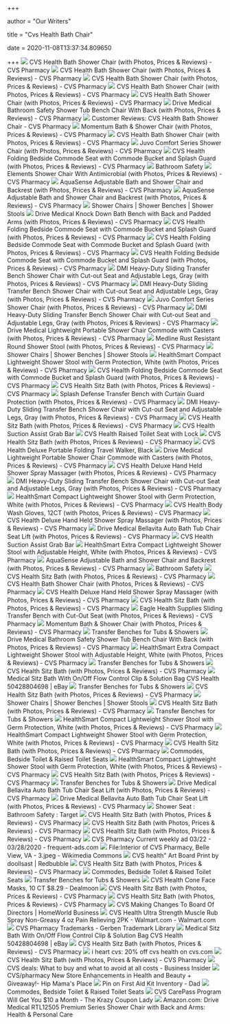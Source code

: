 +++
        
author = "Our Writers"
        
title = "Cvs Health Bath Chair"
        
date = 2020-11-08T13:37:34.809650
        
+++
[ ![](https://www.cvs.com/bizcontent/merchandising/productimages/large/50428297131.jpg)](https://www.cvs.com/bizcontent/merchandising/productimages/large/50428297131.jpg) CVS Health Bath Shower Chair (with Photos, Prices & Reviews) - CVS Pharmacy
[ ![](https://www.cvs.com/bizcontent/merchandising/productimages/large/50428297131_2.jpg)](https://www.cvs.com/bizcontent/merchandising/productimages/large/50428297131_2.jpg) CVS Health Bath Shower Chair (with Photos, Prices & Reviews) - CVS Pharmacy
[ ![](https://www.cvs.com/bizcontent/merchandising/productimages/large/50428297131_3.jpg)](https://www.cvs.com/bizcontent/merchandising/productimages/large/50428297131_3.jpg) CVS Health Bath Shower Chair (with Photos, Prices & Reviews) - CVS Pharmacy
[ ![](https://www.cvs.com/bizcontent/merchandising/productimages/large/50428297131_5.jpg)](https://www.cvs.com/bizcontent/merchandising/productimages/large/50428297131_5.jpg) CVS Health Bath Shower Chair (with Photos, Prices & Reviews) - CVS Pharmacy
[ ![](https://www.cvs.com/bizcontent/merchandising/productimages/large/50428297131_4.jpg)](https://www.cvs.com/bizcontent/merchandising/productimages/large/50428297131_4.jpg) CVS Health Bath Shower Chair (with Photos, Prices & Reviews) - CVS Pharmacy
[ ![](https://www.cvs.com/bizcontent/merchandising/productimages/large/82238324721.jpg)](https://www.cvs.com/bizcontent/merchandising/productimages/large/82238324721.jpg) Drive Medical Bathroom Safety Shower Tub Bench Chair With Back (with  Photos, Prices & Reviews) - CVS Pharmacy
[ ![](https://www.cvs.com/bizcontent/merchandising/productimages/large/857272006441.jpg)](https://www.cvs.com/bizcontent/merchandising/productimages/large/857272006441.jpg) Customer Reviews: CVS Health Bath Shower Chair - CVS Pharmacy
[ ![](https://www.cvs.com/bizcontent/merchandising/productimages/large/888277720841.jpg)](https://www.cvs.com/bizcontent/merchandising/productimages/large/888277720841.jpg) Momentum Bath & Shower Chair (with Photos, Prices & Reviews) - CVS Pharmacy
[ ![](https://www.cvs.com/bizcontent/merchandising/productimages/large/5042848991.jpg)](https://www.cvs.com/bizcontent/merchandising/productimages/large/5042848991.jpg) CVS Health Bath Shower Chair (with Photos, Prices & Reviews) - CVS Pharmacy
[ ![](https://www.cvs.com/bizcontent/merchandising/productimages/large/857272006441_2.jpg)](https://www.cvs.com/bizcontent/merchandising/productimages/large/857272006441_2.jpg) Juvo Comfort Series Shower Chair (with Photos, Prices & Reviews) - CVS  Pharmacy
[ ![](https://www.cvs.com/bizcontent/merchandising/productimages/large/50428271179.jpg)](https://www.cvs.com/bizcontent/merchandising/productimages/large/50428271179.jpg) CVS Health Folding Bedside Commode Seat with Commode Bucket and Splash  Guard (with Photos, Prices & Reviews) - CVS Pharmacy
[ ![](https://www.cvs.com/bizcontent/groupby/images/home-health-care/category-bath-benches-stools.jpg)](https://www.cvs.com/bizcontent/groupby/images/home-health-care/category-bath-benches-stools.jpg) Bathroom Safety
[ ![](https://www.cvs.com/bizcontent/merchandising/productimages/large/888277317512.jpg)](https://www.cvs.com/bizcontent/merchandising/productimages/large/888277317512.jpg) Elements Shower Chair With Antimicrobial (with Photos, Prices & Reviews) - CVS  Pharmacy
[ ![](https://www.cvs.com/bizcontent/merchandising/productimages/large/754021210398.jpg)](https://www.cvs.com/bizcontent/merchandising/productimages/large/754021210398.jpg) AquaSense Adjustable Bath and Shower Chair and Backrest (with Photos,  Prices & Reviews) - CVS Pharmacy
[ ![](https://www.cvs.com/bizcontent/merchandising/productimages/large/754021210398_2.jpg)](https://www.cvs.com/bizcontent/merchandising/productimages/large/754021210398_2.jpg) AquaSense Adjustable Bath and Shower Chair and Backrest (with Photos,  Prices & Reviews) - CVS Pharmacy
[ ![](https://www.cvs.com/bizcontent/merchandising/productimages/large/80196753353.jpg)](https://www.cvs.com/bizcontent/merchandising/productimages/large/80196753353.jpg) Shower Chairs | Shower Benches | Shower Stools
[ ![](https://www.cvs.com/bizcontent/merchandising/productimages/large/822383560038_2.jpg)](https://www.cvs.com/bizcontent/merchandising/productimages/large/822383560038_2.jpg) Drive Medical Knock Down Bath Bench with Back and Padded Arms (with Photos,  Prices & Reviews) - CVS Pharmacy
[ ![](https://www.cvs.com/bizcontent/merchandising/productimages/large/50428271179_2.jpg)](https://www.cvs.com/bizcontent/merchandising/productimages/large/50428271179_2.jpg) CVS Health Folding Bedside Commode Seat with Commode Bucket and Splash  Guard (with Photos, Prices & Reviews) - CVS Pharmacy
[ ![](https://www.cvs.com/bizcontent/merchandising/productimages/large/50428271179_4.jpg)](https://www.cvs.com/bizcontent/merchandising/productimages/large/50428271179_4.jpg) CVS Health Folding Bedside Commode Seat with Commode Bucket and Splash  Guard (with Photos, Prices & Reviews) - CVS Pharmacy
[ ![](https://www.cvs.com/bizcontent/merchandising/productimages/large/50428271179_3.jpg)](https://www.cvs.com/bizcontent/merchandising/productimages/large/50428271179_3.jpg) CVS Health Folding Bedside Commode Seat with Commode Bucket and Splash  Guard (with Photos, Prices & Reviews) - CVS Pharmacy
[ ![](https://www.cvs.com/bizcontent/merchandising/productimages/large/41298003373.jpg)](https://www.cvs.com/bizcontent/merchandising/productimages/large/41298003373.jpg) DMI Heavy-Duty Sliding Transfer Bench Shower Chair with Cut-out Seat and  Adjustable Legs, Gray (with Photos, Prices & Reviews) - CVS Pharmacy
[ ![](https://www.cvs.com/bizcontent/merchandising/productimages/large/41298003373_4.jpg)](https://www.cvs.com/bizcontent/merchandising/productimages/large/41298003373_4.jpg) DMI Heavy-Duty Sliding Transfer Bench Shower Chair with Cut-out Seat and  Adjustable Legs, Gray (with Photos, Prices & Reviews) - CVS Pharmacy
[ ![](https://www.cvs.com/bizcontent/merchandising/productimages/large/857272006441_3.jpg)](https://www.cvs.com/bizcontent/merchandising/productimages/large/857272006441_3.jpg) Juvo Comfort Series Shower Chair (with Photos, Prices & Reviews) - CVS  Pharmacy
[ ![](https://www.cvs.com/bizcontent/merchandising/productimages/large/41298003373_5.jpg)](https://www.cvs.com/bizcontent/merchandising/productimages/large/41298003373_5.jpg) DMI Heavy-Duty Sliding Transfer Bench Shower Chair with Cut-out Seat and  Adjustable Legs, Gray (with Photos, Prices & Reviews) - CVS Pharmacy
[ ![](https://www.cvs.com/bizcontent/merchandising/productimages/large/82238323178.jpg)](https://www.cvs.com/bizcontent/merchandising/productimages/large/82238323178.jpg) Drive Medical Lightweight Portable Shower Chair Commode with Casters (with  Photos, Prices & Reviews) - CVS Pharmacy
[ ![](https://www.cvs.com/bizcontent/merchandising/productimages/large/888277723972.jpg)](https://www.cvs.com/bizcontent/merchandising/productimages/large/888277723972.jpg) Medline Rust Resistant Round Shower Stool (with Photos, Prices & Reviews) - CVS  Pharmacy
[ ![](https://www.cvs.com/bizcontent/merchandising/productimages/large/41298990727.jpg)](https://www.cvs.com/bizcontent/merchandising/productimages/large/41298990727.jpg) Shower Chairs | Shower Benches | Shower Stools
[ ![](https://www.cvs.com/bizcontent/merchandising/productimages/large/41298980117.jpg)](https://www.cvs.com/bizcontent/merchandising/productimages/large/41298980117.jpg) HealthSmart Compact Lightweight Shower Stool with Germ Protection, White  (with Photos, Prices & Reviews) - CVS Pharmacy
[ ![](https://www.cvs.com/bizcontent/merchandising/productimages/large/50428271179_7.jpg)](https://www.cvs.com/bizcontent/merchandising/productimages/large/50428271179_7.jpg) CVS Health Folding Bedside Commode Seat with Commode Bucket and Splash  Guard (with Photos, Prices & Reviews) - CVS Pharmacy
[ ![](https://www.cvs.com/bizcontent/merchandising/productimages/large/5042880469_7.jpg)](https://www.cvs.com/bizcontent/merchandising/productimages/large/5042880469_7.jpg) CVS Health Sitz Bath (with Photos, Prices & Reviews) - CVS Pharmacy
[ ![](https://www.cvs.com/bizcontent/merchandising/productimages/large/822384004142.jpg)](https://www.cvs.com/bizcontent/merchandising/productimages/large/822384004142.jpg) Splash Defense Transfer Bench with Curtain Guard Protection (with Photos,  Prices & Reviews) - CVS Pharmacy
[ ![](https://www.cvs.com/bizcontent/merchandising/productimages/large/41298003373_3.jpg)](https://www.cvs.com/bizcontent/merchandising/productimages/large/41298003373_3.jpg) DMI Heavy-Duty Sliding Transfer Bench Shower Chair with Cut-out Seat and  Adjustable Legs, Gray (with Photos, Prices & Reviews) - CVS Pharmacy
[ ![](https://www.cvs.com/bizcontent/merchandising/productimages/large/5042880469_3.jpg)](https://www.cvs.com/bizcontent/merchandising/productimages/large/5042880469_3.jpg) CVS Health Sitz Bath (with Photos, Prices & Reviews) - CVS Pharmacy
[ ![](https://www.cvs.com/bizcontent/merchandising/productimages/large/82238324614_4.jpg)](https://www.cvs.com/bizcontent/merchandising/productimages/large/82238324614_4.jpg) CVS Health Suction Assist Grab Bar
[ ![](https://www.cvs.com/bizcontent/merchandising/productimages/large/50428435205_2.jpg)](https://www.cvs.com/bizcontent/merchandising/productimages/large/50428435205_2.jpg) CVS Health Raised Toilet Seat with Lock
[ ![](https://www.cvs.com/bizcontent/merchandising/productimages/large/5042880469_4.jpg)](https://www.cvs.com/bizcontent/merchandising/productimages/large/5042880469_4.jpg) CVS Health Sitz Bath (with Photos, Prices & Reviews) - CVS Pharmacy
[ ![](https://www.cvs.com/bizcontent/merchandising/productimages/large/50428381267_8.jpg)](https://www.cvs.com/bizcontent/merchandising/productimages/large/50428381267_8.jpg) CVS Health Deluxe Portable Folding Travel Walker, Black
[ ![](https://www.cvs.com/bizcontent/merchandising/productimages/large/82238323178_5.jpg)](https://www.cvs.com/bizcontent/merchandising/productimages/large/82238323178_5.jpg) Drive Medical Lightweight Portable Shower Chair Commode with Casters (with  Photos, Prices & Reviews) - CVS Pharmacy
[ ![](https://www.cvs.com/bizcontent/merchandising/productimages/large/5042848991_3.jpg)](https://www.cvs.com/bizcontent/merchandising/productimages/large/5042848991_3.jpg) CVS Health Deluxe Hand Held Shower Spray Massager (with Photos, Prices &  Reviews) - CVS Pharmacy
[ ![](https://www.cvs.com/bizcontent/merchandising/productimages/large/41298003373_2.jpg)](https://www.cvs.com/bizcontent/merchandising/productimages/large/41298003373_2.jpg) DMI Heavy-Duty Sliding Transfer Bench Shower Chair with Cut-out Seat and  Adjustable Legs, Gray (with Photos, Prices & Reviews) - CVS Pharmacy
[ ![](https://www.cvs.com/bizcontent/merchandising/productimages/large/41298980117_2.jpg)](https://www.cvs.com/bizcontent/merchandising/productimages/large/41298980117_2.jpg) HealthSmart Compact Lightweight Shower Stool with Germ Protection, White  (with Photos, Prices & Reviews) - CVS Pharmacy
[ ![](https://www.cvs.com/bizcontent/merchandising/productimages/large/50428299241_2.jpg)](https://www.cvs.com/bizcontent/merchandising/productimages/large/50428299241_2.jpg) CVS Health Body Wash Gloves, 12CT (with Photos, Prices & Reviews) - CVS  Pharmacy
[ ![](https://www.cvs.com/bizcontent/merchandising/productimages/large/5042848991_4.jpg)](https://www.cvs.com/bizcontent/merchandising/productimages/large/5042848991_4.jpg) CVS Health Deluxe Hand Held Shower Spray Massager (with Photos, Prices &  Reviews) - CVS Pharmacy
[ ![](https://www.cvs.com/bizcontent/merchandising/productimages/large/82238322754.jpg)](https://www.cvs.com/bizcontent/merchandising/productimages/large/82238322754.jpg) Drive Medical Bellavita Auto Bath Tub Chair Seat Lift (with Photos, Prices  & Reviews) - CVS Pharmacy
[ ![](https://www.cvs.com/bizcontent/merchandising/productimages/large/82238324614_2.jpg)](https://www.cvs.com/bizcontent/merchandising/productimages/large/82238324614_2.jpg) CVS Health Suction Assist Grab Bar
[ ![](https://www.cvs.com/bizcontent/merchandising/productimages/large/41298018025.jpg)](https://www.cvs.com/bizcontent/merchandising/productimages/large/41298018025.jpg) HealthSmart Extra Compact Lightweight Shower Stool with Adjustable Height,  White (with Photos, Prices & Reviews) - CVS Pharmacy
[ ![](https://www.cvs.com/bizcontent/merchandising/productimages/large/80196762401.jpg)](https://www.cvs.com/bizcontent/merchandising/productimages/large/80196762401.jpg) AquaSense Adjustable Bath and Shower Chair and Backrest (with Photos,  Prices & Reviews) - CVS Pharmacy
[ ![](https://www.cvs.com/bizcontent/groupby/images/home-health-care/category-commodes-toilet-seats.jpg)](https://www.cvs.com/bizcontent/groupby/images/home-health-care/category-commodes-toilet-seats.jpg) Bathroom Safety
[ ![](https://www.cvs.com/bizcontent/merchandising/productimages/large/50428435205.jpg)](https://www.cvs.com/bizcontent/merchandising/productimages/large/50428435205.jpg) CVS Health Sitz Bath (with Photos, Prices & Reviews) - CVS Pharmacy
[ ![](https://www.cvs.com/bizcontent/merchandising/productimages/large/82238330267.jpg)](https://www.cvs.com/bizcontent/merchandising/productimages/large/82238330267.jpg) CVS Health Bath Shower Chair (with Photos, Prices & Reviews) - CVS Pharmacy
[ ![](https://www.cvs.com/bizcontent/merchandising/productimages/large/5042848991_2.jpg)](https://www.cvs.com/bizcontent/merchandising/productimages/large/5042848991_2.jpg) CVS Health Deluxe Hand Held Shower Spray Massager (with Photos, Prices &  Reviews) - CVS Pharmacy
[ ![](https://www.cvs.com/bizcontent/merchandising/productimages/large/5042880469_5.jpg)](https://www.cvs.com/bizcontent/merchandising/productimages/large/5042880469_5.jpg) CVS Health Sitz Bath (with Photos, Prices & Reviews) - CVS Pharmacy
[ ![](https://www.cvs.com/bizcontent/merchandising/productimages/large/604180773114.jpg)](https://www.cvs.com/bizcontent/merchandising/productimages/large/604180773114.jpg) Eagle Health Supplies Sliding Transfer Bench with Cut-Out Seat (with  Photos, Prices & Reviews) - CVS Pharmacy
[ ![](https://www.cvs.com/bizcontent/merchandising/productimages/large/5042843987.jpg)](https://www.cvs.com/bizcontent/merchandising/productimages/large/5042843987.jpg) Momentum Bath & Shower Chair (with Photos, Prices & Reviews) - CVS Pharmacy
[ ![](https://www.cvs.com/bizcontent/merchandising/productimages/large/74264501559.jpg)](https://www.cvs.com/bizcontent/merchandising/productimages/large/74264501559.jpg) Transfer Benches for Tubs & Showers
[ ![](https://www.cvs.com/bizcontent/merchandising/productimages/large/82238324721_3.jpg)](https://www.cvs.com/bizcontent/merchandising/productimages/large/82238324721_3.jpg) Drive Medical Bathroom Safety Shower Tub Bench Chair With Back (with  Photos, Prices & Reviews) - CVS Pharmacy
[ ![](https://www.cvs.com/bizcontent/merchandising/productimages/large/41298018025_3.jpg)](https://www.cvs.com/bizcontent/merchandising/productimages/large/41298018025_3.jpg) HealthSmart Extra Compact Lightweight Shower Stool with Adjustable Height,  White (with Photos, Prices & Reviews) - CVS Pharmacy
[ ![](https://www.cvs.com/bizcontent/merchandising/productimages/large/82238322491.jpg)](https://www.cvs.com/bizcontent/merchandising/productimages/large/82238322491.jpg) Transfer Benches for Tubs & Showers
[ ![](https://www.cvs.com/bizcontent/merchandising/productimages/large/5042880469.jpg)](https://www.cvs.com/bizcontent/merchandising/productimages/large/5042880469.jpg) CVS Health Sitz Bath (with Photos, Prices & Reviews) - CVS Pharmacy
[ ![](https://i.ebayimg.com/images/g/5mcAAOSw4YxfBRD~/s-l400.jpg)](https://i.ebayimg.com/images/g/5mcAAOSw4YxfBRD~/s-l400.jpg) Medical Sitz Bath With On/Off Flow Control Clip & Solution Bag CVS Health  50428804698 | eBay
[ ![](https://www.cvs.com/bizcontent/merchandising/productimages/large/884389166515.jpg)](https://www.cvs.com/bizcontent/merchandising/productimages/large/884389166515.jpg) Transfer Benches for Tubs & Showers
[ ![](https://www.cvs.com/bizcontent/merchandising/productimages/large/82238324682.jpg)](https://www.cvs.com/bizcontent/merchandising/productimages/large/82238324682.jpg) CVS Health Sitz Bath (with Photos, Prices & Reviews) - CVS Pharmacy
[ ![](https://www.cvs.com/bizcontent/merchandising/productimages/large/92237602379.jpg)](https://www.cvs.com/bizcontent/merchandising/productimages/large/92237602379.jpg) Shower Chairs | Shower Benches | Shower Stools
[ ![](https://www.cvs.com/bizcontent/merchandising/productimages/large/5042880469_2.jpg)](https://www.cvs.com/bizcontent/merchandising/productimages/large/5042880469_2.jpg) CVS Health Sitz Bath (with Photos, Prices & Reviews) - CVS Pharmacy
[ ![](https://www.cvs.com/bizcontent/merchandising/productimages/large/604180776627.jpg)](https://www.cvs.com/bizcontent/merchandising/productimages/large/604180776627.jpg) Transfer Benches for Tubs & Showers
[ ![](https://www.cvs.com/bizcontent/merchandising/productimages/large/41298980117_3.jpg)](https://www.cvs.com/bizcontent/merchandising/productimages/large/41298980117_3.jpg) HealthSmart Compact Lightweight Shower Stool with Germ Protection, White  (with Photos, Prices & Reviews) - CVS Pharmacy
[ ![](https://www.cvs.com/bizcontent/merchandising/productimages/large/41298980117_4.jpg)](https://www.cvs.com/bizcontent/merchandising/productimages/large/41298980117_4.jpg) HealthSmart Compact Lightweight Shower Stool with Germ Protection, White  (with Photos, Prices & Reviews) - CVS Pharmacy
[ ![](https://www.cvs.com/bizcontent/merchandising/productimages/large/82238324615.jpg)](https://www.cvs.com/bizcontent/merchandising/productimages/large/82238324615.jpg) CVS Health Sitz Bath (with Photos, Prices & Reviews) - CVS Pharmacy
[ ![](https://www.cvs.com/bizcontent/merchandising/productimages/large/8019657027.jpg)](https://www.cvs.com/bizcontent/merchandising/productimages/large/8019657027.jpg) Commodes, Bedside Toilet & Raised Toilet Seats
[ ![](https://www.cvs.com/bizcontent/merchandising/productimages/large/41298980117_5.jpg)](https://www.cvs.com/bizcontent/merchandising/productimages/large/41298980117_5.jpg) HealthSmart Compact Lightweight Shower Stool with Germ Protection, White  (with Photos, Prices & Reviews) - CVS Pharmacy
[ ![](https://www.cvs.com/bizcontent/merchandising/productimages/large/82238322118.jpg)](https://www.cvs.com/bizcontent/merchandising/productimages/large/82238322118.jpg) CVS Health Sitz Bath (with Photos, Prices & Reviews) - CVS Pharmacy
[ ![](https://www.cvs.com/bizcontent/merchandising/productimages/large/604180772117.jpg)](https://www.cvs.com/bizcontent/merchandising/productimages/large/604180772117.jpg) Transfer Benches for Tubs & Showers
[ ![](https://www.cvs.com/bizcontent/merchandising/productimages/large/82238322754_3.jpg)](https://www.cvs.com/bizcontent/merchandising/productimages/large/82238322754_3.jpg) Drive Medical Bellavita Auto Bath Tub Chair Seat Lift (with Photos, Prices  & Reviews) - CVS Pharmacy
[ ![](https://www.cvs.com/bizcontent/merchandising/productimages/large/82238322754_4.jpg)](https://www.cvs.com/bizcontent/merchandising/productimages/large/82238322754_4.jpg) Drive Medical Bellavita Auto Bath Tub Chair Seat Lift (with Photos, Prices  & Reviews) - CVS Pharmacy
[ ![](https://target.scene7.com/is/image/Target/HomeHealthCare_BathroomSafety_4yinl-QUIVER-190619-1560944226514)](https://target.scene7.com/is/image/Target/HomeHealthCare_BathroomSafety_4yinl-QUIVER-190619-1560944226514) Shower Seat : Bathroom Safety : Target
[ ![](https://www.cvs.com/bizcontent/merchandising/productimages/large/5042816345.jpg)](https://www.cvs.com/bizcontent/merchandising/productimages/large/5042816345.jpg) CVS Health Sitz Bath (with Photos, Prices & Reviews) - CVS Pharmacy
[ ![](https://www.cvs.com/bizcontent/merchandising/productimages/large/5042844225.jpg)](https://www.cvs.com/bizcontent/merchandising/productimages/large/5042844225.jpg) CVS Health Sitz Bath (with Photos, Prices & Reviews) - CVS Pharmacy
[ ![](https://www.cvs.com/bizcontent/merchandising/productimages/large/50428281345.jpg)](https://www.cvs.com/bizcontent/merchandising/productimages/large/50428281345.jpg) CVS Health Sitz Bath (with Photos, Prices & Reviews) - CVS Pharmacy
[ ![](https://static.frequent-ads.com/image/item/cvs-pharmacy/39740/img001.jpg)](https://static.frequent-ads.com/image/item/cvs-pharmacy/39740/img001.jpg) CVS Pharmacy Current weekly ad 03/22 - 03/28/2020 - frequent-ads.com
[ ![](https://upload.wikimedia.org/wikipedia/commons/2/22/Interior_of_CVS_Pharmacy%2C_Belle_View%2C_VA_-_3.jpeg)](https://upload.wikimedia.org/wikipedia/commons/2/22/Interior_of_CVS_Pharmacy%2C_Belle_View%2C_VA_-_3.jpeg) File:Interior of CVS Pharmacy, Belle View, VA - 3.jpeg - Wikimedia Commons
[ ![](https://ih1.redbubble.net/image.814973470.3720/gbra,6x6,1000x1000-c,0,0,675,900.u9.jpg)](https://ih1.redbubble.net/image.814973470.3720/gbra,6x6,1000x1000-c,0,0,675,900.u9.jpg) CVS health" Art Board Print by doollsast | Redbubble
[ ![](https://www.cvs.com/bizcontent/merchandising/productimages/large/5042812978.jpg)](https://www.cvs.com/bizcontent/merchandising/productimages/large/5042812978.jpg) CVS Health Sitz Bath (with Photos, Prices & Reviews) - CVS Pharmacy
[ ![](https://www.cvs.com/bizcontent/merchandising/productimages/large/82238322664.jpg)](https://www.cvs.com/bizcontent/merchandising/productimages/large/82238322664.jpg) Commodes, Bedside Toilet & Raised Toilet Seats
[ ![](https://www.cvs.com/bizcontent/merchandising/productimages/large/822383227573.jpg)](https://www.cvs.com/bizcontent/merchandising/productimages/large/822383227573.jpg) Transfer Benches for Tubs & Showers
[ ![](https://imgcache.dealmoon.com/thumbimg.dealmoon.com/dealmoon/954/c3c/b3e/152cf44457628d41213f9ff.png_480_0_3_a568.png)](https://imgcache.dealmoon.com/thumbimg.dealmoon.com/dealmoon/954/c3c/b3e/152cf44457628d41213f9ff.png_480_0_3_a568.png) CVS Health Cone Face Masks, 10 CT $8.29 - Dealmoon
[ ![](https://www.cvs.com/bizcontent/merchandising/productimages/large/5042853574.jpg)](https://www.cvs.com/bizcontent/merchandising/productimages/large/5042853574.jpg) CVS Health Sitz Bath (with Photos, Prices & Reviews) - CVS Pharmacy
[ ![](https://www.cvs.com/bizcontent/merchandising/productimages/large/50428317372.jpg)](https://www.cvs.com/bizcontent/merchandising/productimages/large/50428317372.jpg) CVS Health Sitz Bath (with Photos, Prices & Reviews) - CVS Pharmacy
[ ![](https://www.homeworldbusiness.com/wp-content/uploads/2019/06/cvs_FacadeNesconsetNYupdated.jpg)](https://www.homeworldbusiness.com/wp-content/uploads/2019/06/cvs_FacadeNesconsetNYupdated.jpg) CVS Making Changes To Board Of Directors | HomeWorld Business
[ ![](https://i5.walmartimages.com/asr/b80af404-2a46-4805-a9b1-62e36bc11ca6_1.5536f548b3ce1d07b90fa511c26ba222.jpeg)](https://i5.walmartimages.com/asr/b80af404-2a46-4805-a9b1-62e36bc11ca6_1.5536f548b3ce1d07b90fa511c26ba222.jpeg) CVS Health Ultra Strength Muscle Rub Spray Non-Greasy 4 oz Pain Relieving  2PK - Walmart.com - Walmart.com
[ ![](https://www.gerbenlaw.com/wp-content/uploads/2020/08/CVS-e1598384339651.png)](https://www.gerbenlaw.com/wp-content/uploads/2020/08/CVS-e1598384339651.png) CVS Pharmacy Trademarks - Gerben Trademark Library
[ ![](https://i.ebayimg.com/thumbs/images/g/EJ4AAOSw1RJfVprR/s-l200.jpg)](https://i.ebayimg.com/thumbs/images/g/EJ4AAOSw1RJfVprR/s-l200.jpg) Medical Sitz Bath With On/Off Flow Control Clip & Solution Bag CVS Health  50428804698 | eBay
[ ![](https://www.cvs.com/bizcontent/merchandising/productimages/large/5042866631.jpg)](https://www.cvs.com/bizcontent/merchandising/productimages/large/5042866631.jpg) CVS Health Sitz Bath (with Photos, Prices & Reviews) - CVS Pharmacy
[ ![](http://images.iheartcvs.com/uploaded_images/20percent-exp062219.jpg)](http://images.iheartcvs.com/uploaded_images/20percent-exp062219.jpg) i heart cvs: 20% off cvs health on cvs.com
[ ![](https://www.cvs.com/bizcontent/merchandising/productimages/large/82238322113.jpg)](https://www.cvs.com/bizcontent/merchandising/productimages/large/82238322113.jpg) CVS Health Sitz Bath (with Photos, Prices & Reviews) - CVS Pharmacy
[ ![](https://i.insider.com/59d7d7a7536204c5028b47fa?width=1100&format=jpeg&auto=webp)](https://i.insider.com/59d7d7a7536204c5028b47fa?width=1100&format=jpeg&auto=webp) CVS deals: What to buy and what to avoid at all costs - Business Insider
[ ![](https://secureservercdn.net/45.40.150.47/010.adb.myftpupload.com/wp-content/uploads/2015/12/cvs-beauty-aisle.jpg)](https://secureservercdn.net/45.40.150.47/010.adb.myftpupload.com/wp-content/uploads/2015/12/cvs-beauty-aisle.jpg) CVS/pharmacy New Store Enhancements in Health and Beauty + Giveaway!- Hip  Mama's Place
[ ![](https://i.pinimg.com/474x/ce/18/5b/ce185b3e2bab228197cf5e9bc9da56d3.jpg)](https://i.pinimg.com/474x/ce/18/5b/ce185b3e2bab228197cf5e9bc9da56d3.jpg) Pin on First Aid Kit Inventory - Dad
[ ![](https://www.cvs.com/bizcontent/merchandising/productimages/large/754021210466.jpg)](https://www.cvs.com/bizcontent/merchandising/productimages/large/754021210466.jpg) Commodes, Bedside Toilet & Raised Toilet Seats
[ ![](https://prod-cdn-thekrazycouponlady.imgix.net/wp-content/uploads/2019/03/20190318-kcl-heather-joanie-cvs-pharmacy-03-1553028335.jpg?auto=compress,format&fit=max)](https://prod-cdn-thekrazycouponlady.imgix.net/wp-content/uploads/2019/03/20190318-kcl-heather-joanie-cvs-pharmacy-03-1553028335.jpg?auto=compress,format&fit=max) CVS CarePass Program Will Get You $10 a Month - The Krazy Coupon Lady
[ ![](https://images-na.ssl-images-amazon.com/images/I/311W8PuF4sL._AC_SY400_.jpg)](https://images-na.ssl-images-amazon.com/images/I/311W8PuF4sL._AC_SY400_.jpg) Amazon.com: Drive Medical RTL12505 Premium Series Shower Chair with Back  and Arms: Health & Personal Care
